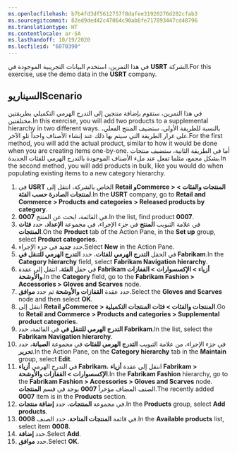 ```yaml
---
ms.openlocfilehash: b7b4fd3df5612757f8dafee31920276d282cfab3
ms.sourcegitcommit: 82ed9ded42c47064c90ab6fe717893447cd48796
ms.translationtype: HT
ms.contentlocale: ar-SA
ms.lasthandoff: 10/19/2020
ms.locfileid: "6070390"
---
```

<span data-ttu-id="9e230-101">في هذا التمرين، استخدم البيانات التجريبية الموجودة في **USRT** الشركة.</span><span class="sxs-lookup"><span data-stu-id="9e230-101">For this exercise, use the demo data in the **USRT** company.</span></span>

## <a name="scenario"></a><span data-ttu-id="9e230-102">السيناريو</span><span class="sxs-lookup"><span data-stu-id="9e230-102">Scenario</span></span> 
<span data-ttu-id="9e230-103">في هذا التمرين، ستقوم بإضافة منتجين إلى التدرج الهرمي التكميلي بطريقتين مختلفتين.</span><span class="sxs-lookup"><span data-stu-id="9e230-103">In this exercise, you will add two products to a supplemental hierarchy in two different ways.</span></span> <span data-ttu-id="9e230-104">بالنسبة للطريقة الأولى، ستضيف المنتج الفعلي، على غرار الطريقة التي سيتم بها ذلك عند إنشاء الأصناف واحداً تلو الآخر.</span><span class="sxs-lookup"><span data-stu-id="9e230-104">For the first method, you will add the actual product, similar to how it would be done when you are creating items one-by-one.</span></span> <span data-ttu-id="9e230-105">أما في الطريقة الثانية، ستضيف منتجات بشكل مجمع، مثلما تفعل عند ملء الأصناف الموجودة بالتدرج الهرمي للفئات الجديدة.</span><span class="sxs-lookup"><span data-stu-id="9e230-105">In the second method, you will add products in bulk, like you would do when populating existing items to a new category hierarchy.</span></span> 

1.  <span data-ttu-id="9e230-106">في **USRT** الخاص بالشركة، انتقل إلى **Retail وCommerce > المنتجات والفئات > لمنتجات الصادرة حسب الفئة**.</span><span class="sxs-lookup"><span data-stu-id="9e230-106">In the **USRT** company, go to **Retail and Commerce > Products and categories > Released products by category**.</span></span>
2.  <span data-ttu-id="9e230-107">في القائمة، ابحث عن المنتج **0007**.</span><span class="sxs-lookup"><span data-stu-id="9e230-107">In the list, find product **0007**.</span></span>
3.  <span data-ttu-id="9e230-108">في علامة التبويب **المنتج** في جزء الإجراء، في مجموعة **الإعداد**، حدد **فئات المنتجات**.</span><span class="sxs-lookup"><span data-stu-id="9e230-108">On the **Product** tab of the Action Pane, in the **Set up** group, select **Product categories**.</span></span>
4.  <span data-ttu-id="9e230-109">حدد **جديد** في جزء الإجراء.</span><span class="sxs-lookup"><span data-stu-id="9e230-109">Select **New** in the Action Pane.</span></span>
5.  <span data-ttu-id="9e230-110">في الحقل **التدرج الهرمي للفئات**، حدد **التدرج الهرمي للتنقل في Fabrikam**.</span><span class="sxs-lookup"><span data-stu-id="9e230-110">In the **Category hierarchy** field, select **Fabrikam Navigation hierarchy**.</span></span>
6.  <span data-ttu-id="9e230-111">في حقل **الفئة**، انتقل إلى عقدة **Fabrikam أزياء > الإكسسوارات > القفازات والأوشحة**.</span><span class="sxs-lookup"><span data-stu-id="9e230-111">In the **Category** field, go to the **Fabrikam Fashion > Accessories > Gloves and Scarves** node.</span></span>
7.  <span data-ttu-id="9e230-112">حدد عقدة **القفازات والأوشحة** ثم حدد **موافق**.</span><span class="sxs-lookup"><span data-stu-id="9e230-112">Select the **Gloves and Scarves** node and then select **OK**.</span></span>
8.  <span data-ttu-id="9e230-113">انتقل إلى **Retail وCommerce > المنتجات والفئات > فئات المنتجات التكميلية**.</span><span class="sxs-lookup"><span data-stu-id="9e230-113">Go to **Retail and Commerce > Products and categories > Supplemental product categories**.</span></span>
9.  <span data-ttu-id="9e230-114">في القائمة، حدد **‎التدرج الهرمي للتنقل في Fabrikam**.</span><span class="sxs-lookup"><span data-stu-id="9e230-114">In the list, select the **Fabrikam Navigation hierarchy**.</span></span>
10. <span data-ttu-id="9e230-115">في جزء الإجراء، من علامة التبويب **التدرج الهرمي للفئات** في مجموعة **الصيانة**، حدد **تحرير**.</span><span class="sxs-lookup"><span data-stu-id="9e230-115">In the Action Pane, on the **Category hierarchy** tab in the **Maintain** group, select **Edit**.</span></span>
11. <span data-ttu-id="9e230-116">في التدرج الهرمي **أزياء ‎Fabrikam**، انتقل إلى عقدة **أزياء ‎Fabrikam > الإكسسوارات > القفازات والأوشحة**.</span><span class="sxs-lookup"><span data-stu-id="9e230-116">In the **Fabrikam Fashion** hierarchy, go to the **Fabrikam Fashion > Accessories > Gloves and Scarves** node.</span></span> <span data-ttu-id="9e230-117">الصنف المضاف مؤخراً **0007** يوجد في قسم **المنتجات**.</span><span class="sxs-lookup"><span data-stu-id="9e230-117">The recently added **0007** item is in the **Products** section.</span></span> 
12. <span data-ttu-id="9e230-118">في مجموعة **المنتجات**، حدد **إضافة منتجات**.</span><span class="sxs-lookup"><span data-stu-id="9e230-118">In the **Products** group, select **Add products**.</span></span>
13. <span data-ttu-id="9e230-119">في قائمة **المنتجات المتاحة**، حدد الصنف **0008**.</span><span class="sxs-lookup"><span data-stu-id="9e230-119">In the **Available products** list, select item **0008**.</span></span>
14. <span data-ttu-id="9e230-120">حدد **إضافة**.</span><span class="sxs-lookup"><span data-stu-id="9e230-120">Select **Add**.</span></span>
15. <span data-ttu-id="9e230-121">حدد **موافق**.</span><span class="sxs-lookup"><span data-stu-id="9e230-121">Select **OK**.</span></span>

